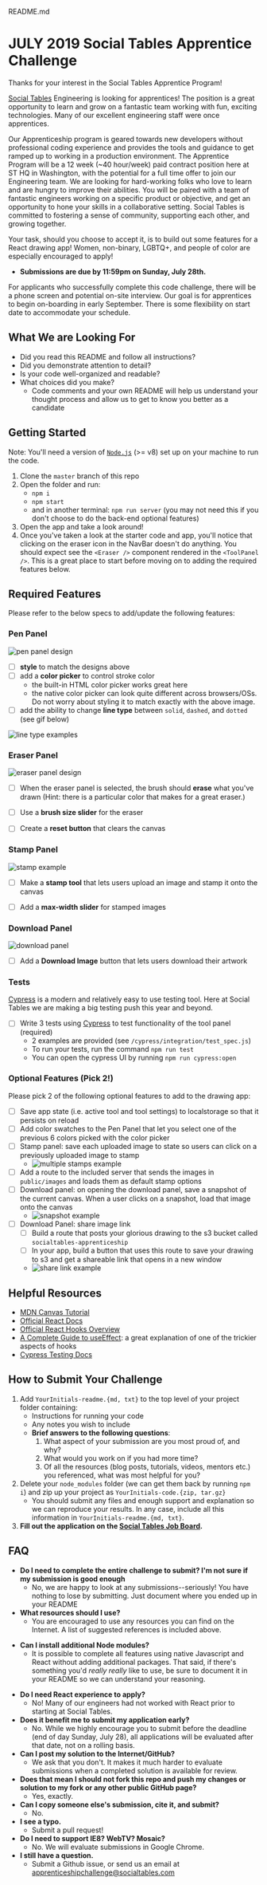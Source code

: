 README.md
# JULY 2019 Social Tables Apprentice Challenge

Thanks for your interest in the Social Tables Apprentice Program!

[Social Tables](https://www.socialtables.com/) Engineering is looking for apprentices! The position is a great opportunity to learn and grow on a fantastic team working with fun, exciting technologies. Many of our excellent engineering staff were once apprentices.

Our Apprenticeship program is geared towards new developers without professional coding experience and provides the tools and guidance to get ramped up to working in a production environment. The Apprentice Program will be a 12 week (~40 hour/week) paid contract position here at ST HQ in Washington, with the potential for a full time offer to join our Engineering team.  We are looking for hard-working folks who love to learn and are hungry to improve their abilities. You will be paired with a team of fantastic engineers working on a specific product or objective, and get an opportunity to hone your skills in a collaborative setting. Social Tables is committed to fostering a sense of community, supporting each other, and growing together.

Your task, should you choose to accept it, is to build out some features for a React drawing app! Women, non-binary, LGBTQ+, and people of color are especially encouraged to apply!

- **Submissions are due by 11:59pm on Sunday, July 28th.**

For applicants who successfully complete this code challenge, there will be a phone screen and potential on-site interview. Our goal is for apprentices to begin on-boarding in early September. There is some flexibility on start date to accommodate your schedule.

## What We are Looking For
- Did you read this README and follow all instructions?
- Did you demonstrate attention to detail?
- Is your code well-organized and readable?
- What choices did you make?
  - Code comments and your own README will help us understand your thought process and allow us to get to know you better as a candidate

## Getting Started
Note: You'll need a version of [`Node.js`](https://nodejs.org/en/) (>= v8) set up on your machine to run the code.
1. Clone the `master` branch of this repo
2. Open the folder and run:
    - `npm i`
    - `npm start`
    - and in another terminal: `npm run server` (you may not need this if you don't choose to do the back-end optional features)
3. Open the app and take a look around!
4. Once you've taken a look at the starter code and app, you'll notice that clicking on the eraser icon in the NavBar doesn't do anything. You should expect see the `<Eraser />` component rendered in the `<ToolPanel />`. This is a great place to start before moving on to adding the required features below.

## Required Features
Please refer to the below specs to add/update the following features:
### Pen Panel
![pen panel design](public/images/readme/pen-panel.png)
- [ ] **style** to match the designs above
- [ ] add a **color picker** to control stroke color
  - the built-in HTML color picker works great here
  - the native color picker can look quite different across browsers/OSs. Do not worry about styling it to match exactly with the above image.
- [ ] add the ability to change **line type** between `solid`, `dashed`, and `dotted` (see gif below)

![line type examples](public/images/readme/line-type-example.gif)

### Eraser Panel
![eraser panel design](public/images/readme/eraser-panel.png)
- [ ] When the eraser panel is selected, the brush should **erase** what you've drawn (Hint: there is a particular color that makes for a great eraser.)
- [ ] Use a **brush size slider** for the eraser
- [ ] Create a **reset button** that clears the canvas


### Stamp Panel
![stamp example](public/images/readme/stamp-example.gif)
- [ ] Make a **stamp tool** that lets users upload an image and stamp it onto the canvas
- [ ] Add a **max-width slider** for stamped images


### Download Panel
![download panel](public/images/readme/download-panel.png)
- [ ] Add a **Download Image** button that lets users download their artwork

### Tests
[Cypress](https://www.cypress.io/) is a modern and relatively easy to use testing tool. Here at Social Tables we are making a big testing push this year and beyond.
- [ ] Write 3 tests using [Cypress](https://www.cypress.io/) to test functionality of the tool panel (required)
  - 2 examples are provided (see `/cypress/integration/test_spec.js`)
  - To run your tests, run the command `npm run test`
  - You can open the cypress UI by running `npm run cypress:open`

### Optional Features (Pick 2!)
Please pick 2 of the following optional features to add to the drawing app:
- [ ] Save app state (i.e. active tool and tool settings) to localstorage so that it persists on reload
- [ ] Add color swatches to the Pen Panel that let you select one of the previous 6 colors picked with the color picker
- [ ] Stamp panel: save each uploaded image to state so users can click on a previously uploaded image to stamp
    - ![multiple stamps example](public/images/readme/multiple-stamps-example.gif)
- [ ] Add a route to the included server that sends the images in `public/images` and loads them as default stamp options
- [ ] Download panel: on opening the download panel, save a snapshot of the current canvas. When a user clicks on a snapshot, load that image onto the canvas
    - ![snapshot example](public/images/readme/snapshot-example.gif)
- [ ] Download Panel: share image link
  - [ ] Build a route that posts your glorious drawing to the s3 bucket called `socialtables-apprenticeship`
  - [ ] In your app, build a button that uses this route to save your drawing to s3 and get a shareable link that opens in a new window
  - ![share link example](public/images/readme/share-drawing-example.gif)

## Helpful Resources
- [MDN Canvas Tutorial](https://developer.mozilla.org/en-US/docs/Web/API/Canvas_API/Tutorial)
- [Official React Docs](https://reactjs.org/docs/getting-started.html)
- [Official React Hooks Overview](https://reactjs.org/docs/hooks-overview.html)
- [A Complete Guide to useEffect](https://overreacted.io/a-complete-guide-to-useeffect/): a great explanation of one of the trickier aspects of hooks
- [Cypress Testing Docs](https://docs.cypress.io/guides/overview/why-cypress.html)

## How to Submit Your Challenge
1. Add `YourInitials-readme.{md, txt}` to the top level of your project folder containing:
   - Instructions for running your code
   - Any notes you wish to include
   - **Brief answers to the following questions**:
     1. What aspect of your submission are you most proud of, and why?
     2. What would you work on if you had more time?
     3. Of all the resources (blog posts, tutorials, videos, mentors etc.) you referenced, what was most helpful for you?
2. Delete your `node_modules` folder (we can get them back by running `npm i`) and zip up your project as `YourInitials-code.{zip, tar.gz}`
   - You should submit any files and enough support and explanation so we can reproduce your results. In any case, include all this information in `YourInitials-readme.{md, txt}`.
3. **Fill out the application on the [Social Tables Job Board](https://jobs.lever.co/socialtables/2a2eb002-1def-4eae-a617-21388f1eb84d).**

## FAQ
* **Do I need to complete the entire challenge to submit? I'm not sure if my submission is good enough**
  - No, we are happy to look at any submissions--seriously! You have nothing to lose by submitting. Just document where you ended up in your README
* **What resources should I use?**
  - You are encouraged to use any resources you can find on the Internet. A list of suggested references is included above.
- **Can I install additional Node modules?**
  - It is possible to complete all features using native Javascript and React without adding additional packages. That said, if there's something you'd _really really_ like to use, be sure to document it in your README so we can understand your reasoning.
* **Do I need React experience to apply?**
  - No! Many of our engineers had not worked with React prior to starting at Social Tables.
* **Does it benefit me to submit my application early?**
  - No. While we highly encourage you to submit before the deadline (end of day Sunday, July 28), all applications will be evaluated after that date, not on a rolling basis.
* **Can I post my solution to the Internet/GitHub?**
  - We ask that you don't. It makes it much harder to evaluate submissions when a completed solution is available for review.
* **Does that mean I should not fork this repo and push my changes or solution to my fork or any other public GitHub page?**
  - Yes, exactly.
* **Can I copy someone else's submission, cite it, and submit?**
  - No.
* **I see a typo.**
  - Submit a pull request!
* **Do I need to support IE8? WebTV? Mosaic?**
  - No. We will evaluate submissions in Google Chrome.
* **I still have a question.**
  - Submit a Github issue, or send us an email at apprenticeshipchallenge@socialtables.com
